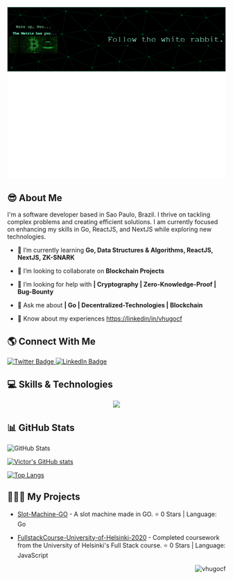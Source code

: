 
![Header](./github-header-image.png)
![Image alt text](./hello.svg)



## 😎 About Me

I'm a software developer based in Sao Paulo, Brazil. I thrive on tackling complex problems and creating efficient solutions. I am currently focused on enhancing my skills in Go, ReactJS, and NextJS while exploring new technologies.
- 🌱 I’m currently learning **Go, Data Structures & Algorithms, ReactJS, NextJS, ZK-SNARK**

- 👯 I’m looking to collaborate on **Blockchain Projects**

- 🤝 I’m looking for help with **| Cryptography | Zero-Knowledge-Proof | Bug-Bounty**

- 💬 Ask me about **| Go | Decentralized-Technologies | Blockchain**

- 📄 Know about my experiences [https://linkedin/in/vhugocf](https://linkedin.com/in/vhugocf)

## 🌎 Connect With Me

<div id="badges">
  <a href="https://x.com/vhugocf">
  <img src="https://img.shields.io/badge/Twitter-black?style=for-the-badge&logo=x&logoColor=white" alt="Twitter Badge"/>
  </a>
  
  <a href="https://linkedin.com/in/vhugocf">
    <img src="https://img.shields.io/badge/LinkedIn-blue?style=for-the-badge&logo=linkedin&logoColor=white" alt="LinkedIn Badge"/>
  </a>
</div>

## 💻 Skills & Technologies

<p align="center">
  <a href="https://skillicons.dev">
    <img src="https://skillicons.dev/icons?i=go,react,next,nodejs,typescript,bash,docker,linux,git,postgresql,mongodb" />
  </a>
</p>

## 📊 GitHub Stats


![GitHub Stats](https://github-readme-stats.vercel.app/api/top-langs/?username=vhugocf&theme=tokyonight&show_icons=true&hide_border=false&layout=compact)

[![Victor's GitHub stats](https://github-readme-stats.vercel.app/api/top-langs?username=vhugocf&hide=html,scss,stylus,blade,jupyter%20notebook,css,shell,batchfile,dockerfile&theme=tokyonight&show_icons=true)](https://github.com/vhugocf)

[![Top Langs](https://github-readme-stats.vercel.app/api?username=vhugocf&theme=tokyonight&show_icons=true)](https://github.com/vhugocf)

## 👨🏻‍💻 My Projects
  
- [Slot-Machine-GO](https://github.com/vhugocf/go-project-slotmachine) - A slot machine made in GO. ⭐ 0 Stars | Language: Go 

  
- [FullstackCourse-University-of-Helsinki-2020](https://github.com/vhugocf/FullstackCourse-University-of-Helsinki-2020) - Completed coursework from the University of Helsinki's Full Stack course. ⭐ 0 Stars | Language: JavaScript



<p align="right"> <img src="https://komarev.com/ghpvc/?username=vhugocf&label=Profile%20views&color=0e75b6&style=flat" alt="vhugocf" /> </p>

<!--
is not important
  <img height=200 src="https://github-readme-stats.vercel.app/api?username=vhugocf&theme=tokyonight&show_icons=true&locale=en&card_width=320"/>
-->
